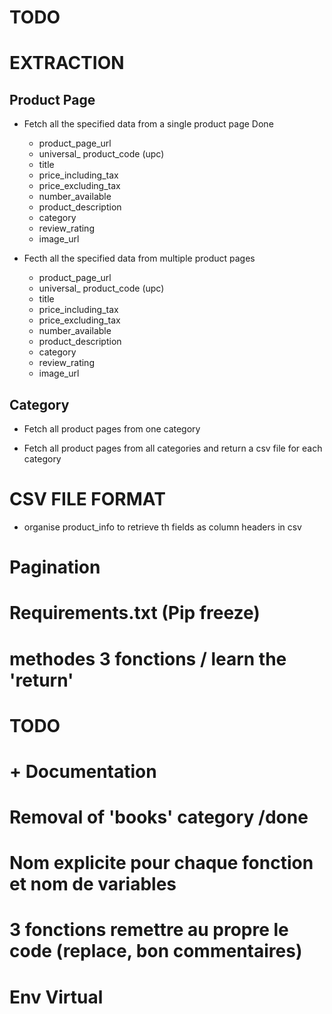 # TODO

# EXTRACTION
## Product Page

- Fetch all the specified data from a single product page Done
    * product_page_url
    * universal_ product_code (upc)
    * title
    * price_including_tax
    * price_excluding_tax
    * number_available
    * product_description
    * category
    * review_rating
    * image_url

- Fecth all the specified data from multiple product pages
    * product_page_url
    * universal_ product_code (upc)
    * title
    * price_including_tax
    * price_excluding_tax
    * number_available
    * product_description
    * category
    * review_rating
    * image_url
## Category

- Fetch all product pages from one category

- Fetch all product pages from all categories and return a csv file for each category

# CSV FILE FORMAT

 - organise product_info to retrieve th fields as column headers in csv

# Pagination 
# Requirements.txt (Pip freeze)
# methodes 3 fonctions / learn the 'return' 


# TODO
# + Documentation
# Removal of 'books' category /done
# Nom explicite pour chaque fonction et nom de variables
# 3 fonctions remettre au propre le code (replace, bon commentaires)
# Env Virtual




